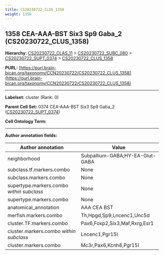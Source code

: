 ```yaml
---
title: CS20230722_CLUS_1358
weight: 1358
---
```

## 1358 CEA-AAA-BST Six3 Sp9 Gaba_2 (CS20230722_CLUS_1358)
<b>Hierarchy: </b>
[CS20230722_CLAS_11](../CS20230722_CLAS_11) >
[CS20230722_SUBC_080](../CS20230722_SUBC_080) >
[CS20230722_SUPT_0374](../CS20230722_SUPT_0374) >
[CS20230722_CLUS_1358](../CS20230722_CLUS_1358)

**PURL:** [https://purl.brain-bican.org/taxonomy/CCN20230722/CS20230722_CLUS_1358](https://purl.brain-bican.org/taxonomy/CCN20230722/CS20230722_CLUS_1358)

---


**Labelset:** cluster (Rank: 0)

**Parent Cell Set:** 0374 CEA-AAA-BST Six3 Sp9 Gaba_2 ([CS20230722_SUPT_0374](../CS20230722_SUPT_0374))



**Cell Ontology Term:** 

[MARKER GENES.]: #


---

[TRANSFERRED ANNOTATIONS.]: #


[AUTHOR ANNOTATION FIELDS.]: #


**Author annotation fields:**

| Author annotation | Value |
|-------------------|-------|
|neighborhood|Subpallium-GABA;HY-EA-Glut-GABA|
|subclass.tf.markers.combo|None|
|subclass.markers.combo|None|
|supertype.markers.combo _within subclass_|None|
|supertype.markers.combo|None|
|anatomical_annotation|AAA CEA BST|
|merfish.markers.combo|Th,Hpgd,Sp9,Lncenc1,Unc5d|
|cluster.TF.markers.combo|Pax6,Foxp2,Six3,Maf,Rxrg,Esr1|
|cluster.markers.combo _within subclass_|Lncenc1,Pgr15l|
|cluster.markers.combo|Mc3r,Pax6,Kcnh8,Pgr15l|
